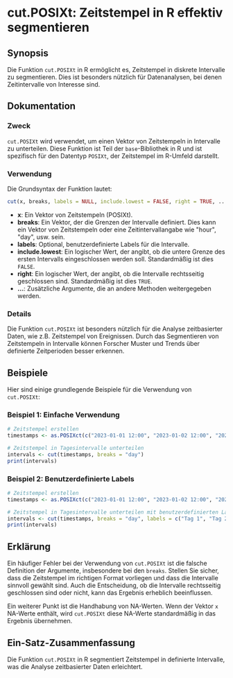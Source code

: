 <!--
Meta Description: # cut.POSIXt: Zeitstempel in R effektiv segmentieren ## Synopsis Die Funktion `cut.POSIXt` in R ermöglicht es, Zeitstempel in diskrete Intervalle zu s...
Meta Keywords: die, cut, posixt, zeitstempel, der
-->

# cut.POSIXt: Zeitstempel in R effektiv segmentieren

## Synopsis
Die Funktion `cut.POSIXt` in R ermöglicht es, Zeitstempel in diskrete Intervalle zu segmentieren. Dies ist besonders nützlich für Datenanalysen, bei denen Zeitintervalle von Interesse sind.

## Dokumentation
### Zweck
`cut.POSIXt` wird verwendet, um einen Vektor von Zeitstempeln in Intervalle zu unterteilen. Diese Funktion ist Teil der `base`-Bibliothek in R und ist spezifisch für den Datentyp `POSIXt`, der Zeitstempel im R-Umfeld darstellt.

### Verwendung
Die Grundsyntax der Funktion lautet:

```R
cut(x, breaks, labels = NULL, include.lowest = FALSE, right = TRUE, ...)
```

- **x**: Ein Vektor von Zeitstempeln (POSIXt).
- **breaks**: Ein Vektor, der die Grenzen der Intervalle definiert. Dies kann ein Vektor von Zeitstempeln oder eine Zeitintervallangabe wie "hour", "day", usw. sein.
- **labels**: Optional, benutzerdefinierte Labels für die Intervalle.
- **include.lowest**: Ein logischer Wert, der angibt, ob die untere Grenze des ersten Intervalls eingeschlossen werden soll. Standardmäßig ist dies `FALSE`.
- **right**: Ein logischer Wert, der angibt, ob die Intervalle rechtsseitig geschlossen sind. Standardmäßig ist dies `TRUE`.
- **...**: Zusätzliche Argumente, die an andere Methoden weitergegeben werden.

### Details
Die Funktion `cut.POSIXt` ist besonders nützlich für die Analyse zeitbasierter Daten, wie z.B. Zeitstempel von Ereignissen. Durch das Segmentieren von Zeitstempeln in Intervalle können Forscher Muster und Trends über definierte Zeitperioden besser erkennen.

## Beispiele
Hier sind einige grundlegende Beispiele für die Verwendung von `cut.POSIXt`:

### Beispiel 1: Einfache Verwendung
```R
# Zeitstempel erstellen
timestamps <- as.POSIXct(c("2023-01-01 12:00", "2023-01-02 12:00", "2023-01-03 12:00"))

# Zeitstempel in Tagesintervalle unterteilen
intervals <- cut(timestamps, breaks = "day")
print(intervals)
```

### Beispiel 2: Benutzerdefinierte Labels
```R
# Zeitstempel erstellen
timestamps <- as.POSIXct(c("2023-01-01 12:00", "2023-01-02 12:00", "2023-01-03 12:00"))

# Zeitstempel in Tagesintervalle unterteilen mit benutzerdefinierten Labels
intervals <- cut(timestamps, breaks = "day", labels = c("Tag 1", "Tag 2", "Tag 3"))
print(intervals)
```

## Erklärung
Ein häufiger Fehler bei der Verwendung von `cut.POSIXt` ist die falsche Definition der Argumente, insbesondere bei den `breaks`. Stellen Sie sicher, dass die Zeitstempel im richtigen Format vorliegen und dass die Intervalle sinnvoll gewählt sind. Auch die Entscheidung, ob die Intervalle rechtsseitig geschlossen sind oder nicht, kann das Ergebnis erheblich beeinflussen.

Ein weiterer Punkt ist die Handhabung von NA-Werten. Wenn der Vektor `x` NA-Werte enthält, wird `cut.POSIXt` diese NA-Werte standardmäßig in das Ergebnis übernehmen.

## Ein-Satz-Zusammenfassung
Die Funktion `cut.POSIXt` in R segmentiert Zeitstempel in definierte Intervalle, was die Analyse zeitbasierter Daten erleichtert.